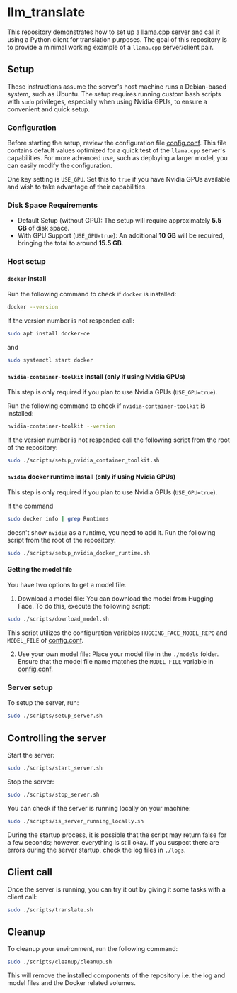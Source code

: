 # llm_translate
This repository demonstrates how to set up a [llama.cpp](https://github.com/ggerganov/llama.cpp) server and call it using a Python client for translation purposes. The goal of this repository is to provide a minimal working example of a ``llama.cpp`` server/client pair.

## Setup
These instructions assume the server's host machine runs a Debian-based system, such as Ubuntu.
The setup requires running custom bash scripts with `sudo` privileges, especially when using Nvidia GPUs, to ensure a convenient and quick setup.

### Configuration
Before starting the setup, review the configuration file [config.conf](./config.conf). This file contains default values optimized for a quick test of the `llama.cpp` server's capabilities. For more advanced use, such as deploying a larger model, you can easily modify the configuration.

One key setting is `USE_GPU`. Set this to `true` if you have Nvidia GPUs available and wish to take advantage of their capabilities. 

### Disk Space Requirements
- Default Setup (without GPU): The setup will require approximately **5.5 GB** of disk space.
- With GPU Support (`USE_GPU=true`): An additional **10 GB** will be required, bringing the total to around **15.5 GB**.

### Host setup
#### ``docker`` install
Run the following command to check if ``docker`` is installed:
```sh
docker --version
```
If the version number is not responded call:
```sh
sudo apt install docker-ce
```
and
```sh
sudo systemctl start docker
```

#### ``nvidia-container-toolkit`` install (only if using Nvidia GPUs)
This step is only required if you plan to use Nvidia GPUs (``USE_GPU=true``).


Run the following command to check if ``nvidia-container-toolkit`` is installed:
```sh
nvidia-container-toolkit --version
```
If the version number is not responded call the following script from the root of the repository:
```sh
sudo ./scripts/setup_nvidia_container_toolkit.sh
```

#### ``nvidia`` docker runtime install (only if using Nvidia GPUs)
This step is only required if you plan to use Nvidia GPUs (``USE_GPU=true``).


If the command
```sh
sudo docker info | grep Runtimes
```
doesn't show ``nvidia`` as a runtime, you need to add it. Run the following script from the root of the repository:
```sh
sudo ./scripts/setup_nvidia_docker_runtime.sh
```

#### Getting the model file 
You have two options to get a model file.

1. Download a model file: You can download the model from Hugging Face. To do this, execute the following script:
```sh
sudo ./scripts/download_model.sh
```
This script utilizes the configuration variables `HUGGING_FACE_MODEL_REPO` and `MODEL_FILE` of [config.conf](./config.conf).

2. Use your own model file: Place your model file in the `./models` folder. Ensure that the model file name matches the `MODEL_FILE` variable in [config.conf](./config.conf).

### Server setup
To setup the server, run:
```sh
sudo ./scripts/setup_server.sh
```

## Controlling the server 
Start the server:
```sh
sudo ./scripts/start_server.sh
```
Stop the server:
```sh
sudo ./scripts/stop_server.sh
```
You can check if the server is running locally on your machine:
```sh
sudo ./scripts/is_server_running_locally.sh
```
During the startup process, it is possible that the script may return false for a few seconds; however, everything is still okay. If you suspect there are errors during the server startup, check the log files in `./logs`.

## Client call
Once the server is running, you can try it out by giving it some tasks with a client call:
```sh
sudo ./scripts/translate.sh
```

## Cleanup
To cleanup your environment, run the following command:
```sh
sudo ./scripts/cleanup/cleanup.sh
```
This will remove the installed components of the repository i.e. the log and model files and the Docker related volumes.

